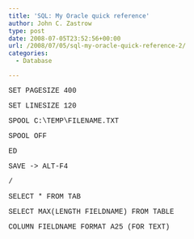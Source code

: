 ```yaml
---
title: 'SQL: My Oracle quick reference'
author: John C. Zastrow
type: post
date: 2008-07-05T23:52:56+00:00
url: /2008/07/05/sql-my-oracle-quick-reference-2/
categories:
  - Database

---
```

<font face="Courier New">SET PAGESIZE 400</p> 

<p>
  SET LINESIZE 120
</p>

<p>
  SPOOL C:\TEMP\FILENAME.TXT
</p>

<p>
  SPOOL OFF
</p>

<p>
  ED
</p>

<p>
  SAVE -> ALT-F4
</p>

<p>
  /
</p>

<p>
  SELECT * FROM TAB
</p>

<p>
  SELECT MAX(LENGTH FIELDNAME) FROM TABLE
</p>

<p>
  COLUMN FIELDNAME FORMAT A25 (FOR TEXT)</font>
</p>